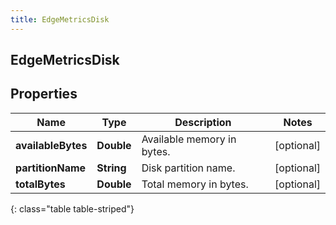 ```yaml
---
title: EdgeMetricsDisk
---
```

## EdgeMetricsDisk

## Properties

|Name | Type | Description | Notes|
|------------ | ------------- | ------------- | -------------|
| **availableBytes** | **Double** | Available memory in bytes. | [optional] |
| **partitionName** | **String** | Disk partition name. | [optional] |
| **totalBytes** | **Double** | Total memory in bytes. | [optional] |
{: class="table table-striped"}


